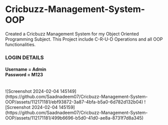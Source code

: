 # Cricbuzz-Management-System-OOP
Created a Cricbuzz Management System for my Object Oriented Programming Subject. This Project include C-R-U-D Operations and all OOP functionalities.
<br>
<h3>LOGIN DETAILS</h3>
<h4>Username = Admin <br> Password = M123 <br> </h4>
<br>
![Screenshot 2024-02-04 145149](https://github.com/Saadnadeem07/Cricbuzz-Management-System-OOP/assets/112171181/ebf93872-3a87-4bfa-b5a0-6d782d132b04)
![Screenshot 2024-02-04 145159](https://github.com/Saadnadeem07/Cricbuzz-Management-System-OOP/assets/112171181/499b6696-b5d0-41d0-ae8a-8731f7d8a345)
